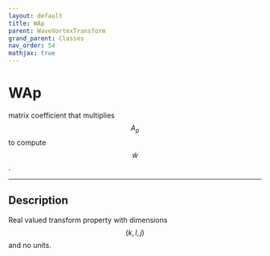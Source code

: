 ```yaml
---
layout: default
title: WAp
parent: WaveVortexTransform
grand_parent: Classes
nav_order: 54
mathjax: true
---
```


#  WAp

matrix coefficient that multiplies $$A_p$$ to compute $$\tilde{w}$$.


---

## Description
Real valued transform property with dimensions $$(k,l,j)$$ and no units.

